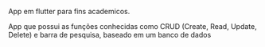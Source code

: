 App em flutter para fins academicos.

App que possui as funções conhecidas como CRUD (Create, Read, Update, Delete) e barra de pesquisa, baseado em um banco de dados
